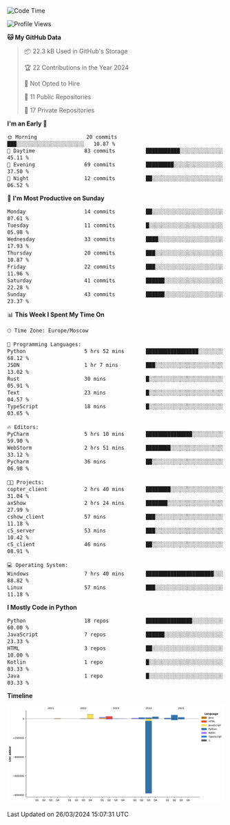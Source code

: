<!--START_SECTION:waka-->
![Code Time](http://img.shields.io/badge/Code%20Time-232%20hrs%2046%20mins-blue)

![Profile Views](http://img.shields.io/badge/Profile%20Views-19-blue)

**🐱 My GitHub Data** 

> 📦 22.3 kB Used in GitHub's Storage 
 > 
> 🏆 22 Contributions in the Year 2024
 > 
> 🚫 Not Opted to Hire
 > 
> 📜 11 Public Repositories 
 > 
> 🔑 17 Private Repositories 
 > 
**I'm an Early 🐤** 

```text
🌞 Morning                20 commits          ███░░░░░░░░░░░░░░░░░░░░░░   10.87 % 
🌆 Daytime                83 commits          ███████████░░░░░░░░░░░░░░   45.11 % 
🌃 Evening                69 commits          █████████░░░░░░░░░░░░░░░░   37.50 % 
🌙 Night                  12 commits          ██░░░░░░░░░░░░░░░░░░░░░░░   06.52 % 
```
📅 **I'm Most Productive on Sunday** 

```text
Monday                   14 commits          ██░░░░░░░░░░░░░░░░░░░░░░░   07.61 % 
Tuesday                  11 commits          █░░░░░░░░░░░░░░░░░░░░░░░░   05.98 % 
Wednesday                33 commits          ████░░░░░░░░░░░░░░░░░░░░░   17.93 % 
Thursday                 20 commits          ███░░░░░░░░░░░░░░░░░░░░░░   10.87 % 
Friday                   22 commits          ███░░░░░░░░░░░░░░░░░░░░░░   11.96 % 
Saturday                 41 commits          ██████░░░░░░░░░░░░░░░░░░░   22.28 % 
Sunday                   43 commits          ██████░░░░░░░░░░░░░░░░░░░   23.37 % 
```


📊 **This Week I Spent My Time On** 

```text
🕑︎ Time Zone: Europe/Moscow

💬 Programming Languages: 
Python                   5 hrs 52 mins       █████████████████░░░░░░░░   68.12 % 
JSON                     1 hr 7 mins         ███░░░░░░░░░░░░░░░░░░░░░░   13.02 % 
Rust                     30 mins             █░░░░░░░░░░░░░░░░░░░░░░░░   05.91 % 
Text                     23 mins             █░░░░░░░░░░░░░░░░░░░░░░░░   04.57 % 
TypeScript               18 mins             █░░░░░░░░░░░░░░░░░░░░░░░░   03.65 % 

🔥 Editors: 
PyCharm                  5 hrs 10 mins       ███████████████░░░░░░░░░░   59.90 % 
WebStorm                 2 hrs 51 mins       ████████░░░░░░░░░░░░░░░░░   33.12 % 
Pycharm                  36 mins             ██░░░░░░░░░░░░░░░░░░░░░░░   06.98 % 

🐱‍💻 Projects: 
copter_client            2 hrs 40 mins       ████████░░░░░░░░░░░░░░░░░   31.04 % 
axShow                   2 hrs 24 mins       ███████░░░░░░░░░░░░░░░░░░   27.99 % 
cshow_client             57 mins             ███░░░░░░░░░░░░░░░░░░░░░░   11.18 % 
cS_server                53 mins             ███░░░░░░░░░░░░░░░░░░░░░░   10.42 % 
cS_client                46 mins             ██░░░░░░░░░░░░░░░░░░░░░░░   08.91 % 

💻 Operating System: 
Windows                  7 hrs 40 mins       ██████████████████████░░░   88.82 % 
Linux                    57 mins             ███░░░░░░░░░░░░░░░░░░░░░░   11.18 % 
```

**I Mostly Code in Python** 

```text
Python                   18 repos            ███████████████░░░░░░░░░░   60.00 % 
JavaScript               7 repos             ██████░░░░░░░░░░░░░░░░░░░   23.33 % 
HTML                     3 repos             ██░░░░░░░░░░░░░░░░░░░░░░░   10.00 % 
Kotlin                   1 repo              █░░░░░░░░░░░░░░░░░░░░░░░░   03.33 % 
Java                     1 repo              █░░░░░░░░░░░░░░░░░░░░░░░░   03.33 % 
```



**Timeline**

![Lines of Code chart](https://raw.githubusercontent.com/adlemx/adlemx/main/assets/bar_graph.png)


 Last Updated on 26/03/2024 15:07:31 UTC
<!--END_SECTION:waka-->
